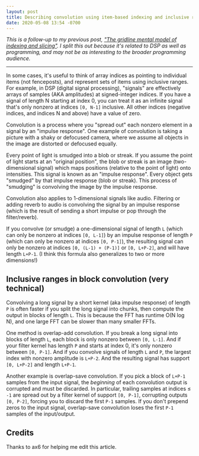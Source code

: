```yaml
---
layout: post
title: Describing convolution using item-based indexing and inclusive ranges
date: 2020-05-08 13:54 -0700
---
```


*This is a follow-up to my previous post, ["The gridline mental model of indexing and slicing"](../the-gridline-mental-model-of-indexing-and-slicing). I split this out because it's related to DSP as well as programming, and may not be as interesting to the broader programming audience.*

----

In some cases, it's useful to think of array indices as pointing to individual items (not fenceposts), and represent sets of items using inclusive ranges. For example, in DSP (digital signal processing), "signals" are effectively arrays of samples (AKA amplitudes) at signed-integer indices. If you have a signal of length N starting at index 0, you can treat it as an infinite signal that's only nonzero at indices `[0, N-1]` inclusive. All other indices (negative indices, and indices N and above) have a value of zero.

Convolution is a process where you "spread out" each nonzero element in a signal by an "impulse response". One example of convolution is taking a picture with a shaky or defocused camera, where we assume all objects in the image are distorted or defocused equally.

Every point of light is smudged into a blob or streak. If you assume the point of light starts at an "original position", the blob or streak is an image (two-dimensional signal) which maps positions (relative to the point of light) onto intensities. This signal is known as an "impulse response". Every object gets "smudged" by that impulse response (blob or streak). This process of "smudging" is convolving the image by the impulse response.

Convolution also applies to 1-dimensional signals like audio. Filtering or adding reverb to audio is convolving the signal by an impulse response (which is the result of sending a short impulse or pop through the filter/reverb).

If you convolve (or smudge) a one-dimensional signal of length `L` (which can only be nonzero at indices `[0, L-1]`) by an impulse response of length `P` (which can only be nonzero at indices `[0, P-1]`), the resulting signal can only be nonzero at indices `[0, (L-1) + (P-1)]` or `[0, L+P-2]`, and will have length `L+P-1`. (I think this formula also generalizes to two or more dimensions!)

## Inclusive ranges in block convolution (very technical)

Convolving a long signal by a short kernel (aka impulse response) of length `P` is often faster if you split the long signal into chunks, then compute the output in blocks of length `L`. This is because the FFT has runtime O(N log N), and one large FFT can be slower than many smaller FFTs.

One method is overlap-add convolution. If you break a long signal into blocks of length `L`, each block is only nonzero between `[0, L-1]`. And if your filter kernel has length `P` and starts at index 0, it's only nonzero between `[0, P-1]`. And if you convolve signals of length `L` and `P`, the largest index with nonzero amplitude is `L+P-2`. And the resulting signal has support `[0, L+P-2]` and length `L+P-1`.

Another example is overlap-save convolution. If you pick a block of `L+P-1` samples from the input signal, the *beginning* of each convolution output is corrupted and must be discarded. In particular, trailing samples at indices ≤ `-1` are spread out by a filter kernel of support `[0, P-1]`, corrupting outputs `[0, P-2]`, forcing you to discard the first `P-1` samples. If you don't prepend zeros to the input signal, overlap-save convolution loses the first `P-1` samples of the input/output.

## Credits

Thanks to ax6 for helping me edit this article.
